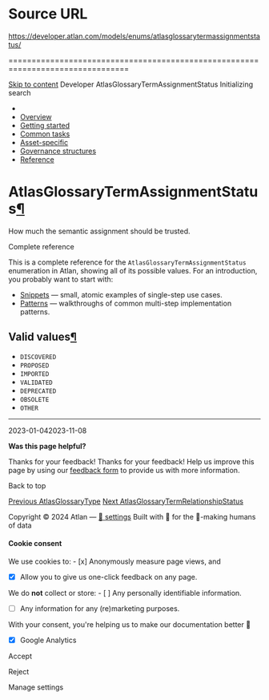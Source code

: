 # Source URL
https://developer.atlan.com/models/enums/atlasglossarytermassignmentstatus/

================================================================================

<!--
canonical: https://developer.atlan.com/models/enums/atlasglossarytermassignmentstatus/
meta-content-security-policy: object-src 'none'; base-uri 'self'; manifest-src 'self'; media-src 'self';
meta-description: Dear Developers
meta-generator: mkdocs-1.6.1, mkdocs-material-9.6.14
meta-og-description: Dear Developers
meta-og-image: https://developer.atlan.com/assets/images/social/models/enums/atlasglossarytermassignmentstatus.png
meta-og-image-height: 630
meta-og-image-type: image/png
meta-og-image-width: 1200
meta-og-title: AtlasGlossaryTermAssignmentStatus - Developer
meta-og-type: website
meta-og-url: https://developer.atlan.com/models/enums/atlasglossarytermassignmentstatus/
meta-twitter:card: summary_large_image
meta-twitter:description: Dear Developers
meta-twitter:image: https://developer.atlan.com/assets/images/social/models/enums/atlasglossarytermassignmentstatus.png
meta-twitter:title: AtlasGlossaryTermAssignmentStatus - Developer
meta-viewport: width=device-width,initial-scale=1
title: AtlasGlossaryTermAssignmentStatus - Developer
-->

[Skip to content](#atlasglossarytermassignmentstatus) Developer AtlasGlossaryTermAssignmentStatus Initializing search 

* 
* [Overview](../../..)
* [Getting started](../../../getting-started/)
* [Common tasks](../../../snippets/)
* [Asset\-specific](../../../patterns/)
* [Governance structures](../../../governance/)
* [Reference](../../../reference/)

AtlasGlossaryTermAssignmentStatus[¶](#atlasglossarytermassignmentstatus "Permanent link")
=========================================================================================

How much the semantic assignment should be trusted.

Complete reference

This is a complete reference for the `AtlasGlossaryTermAssignmentStatus` enumeration in Atlan, showing all of its possible values. For an introduction, you probably want to start with:

* [Snippets](../../../snippets/) — small, atomic examples of single\-step use cases.
* [Patterns](../../../patterns/) — walkthroughs of common multi\-step implementation patterns.

Valid values[¶](#valid-values "Permanent link")
-----------------------------------------------

* `DISCOVERED`
* `PROPOSED`
* `IMPORTED`
* `VALIDATED`
* `DEPRECATED`
* `OBSOLETE`
* `OTHER`

---

2023\-01\-042023\-11\-08

**Was this page helpful?**

Thanks for your feedback! Thanks for your feedback! Help us improve this page by using our [feedback form](https://docs.google.com/forms/d/e/1FAIpQLScfoq7vqEn8S4QvN0ehPp0MRy6WYK5x-okJDqD69lHgoPPWtg/viewform?usp=pp_url&entry.1800719315=/models/enums/atlasglossarytermassignmentstatus/) to provide us with more information. 

Back to top

[Previous AtlasGlossaryType](../atlasglossarytype/) [Next AtlasGlossaryTermRelationshipStatus](../atlasglossarytermrelationshipstatus/) 

Copyright © 2024 Atlan — [🍪 settings](#__consent) 
Built with 💙 for the 🤖\-making humans of data 

#### Cookie consent

We use cookies to: - [x] Anonymously measure page views, and
- [x] Allow you to give us one\-click feedback on any page.

 We do **not** collect or store: - [ ] Any personally identifiable information.
- [ ] Any information for any (re)marketing purposes.

 With your consent, you're helping us to make our documentation better 💙

- [x] Google Analytics

Accept

Reject

Manage settings

